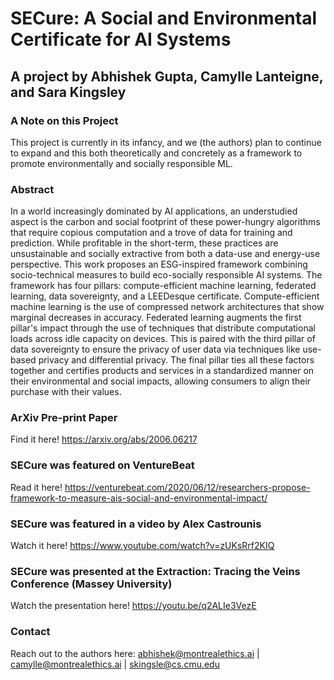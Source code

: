 # **SECure: A Social and Environmental Certificate for AI Systems**
## A project by Abhishek Gupta, Camylle Lanteigne, and Sara Kingsley

### A Note on this Project
This project is currently in its infancy, and we (the authors) plan to continue to expand and this both theoretically and concretely as a framework to promote environmentally and socially responsible ML.

### Abstract
In a world increasingly dominated by AI applications, an understudied aspect is the carbon and social footprint of these power-hungry algorithms that require copious computation and a trove of data for training and prediction. While profitable in the short-term, these practices are unsustainable and socially extractive from both a data-use and energy-use perspective. This work proposes an ESG-inspired framework combining socio-technical measures to build eco-socially responsible AI systems. The framework has four pillars: compute-efficient machine learning, federated learning, data sovereignty, and a LEEDesque certificate.
Compute-efficient machine learning is the use of compressed network architectures that show marginal decreases in accuracy. Federated learning augments the first pillar's impact through the use of techniques that distribute computational loads across idle capacity on devices. This is paired with the third pillar of data sovereignty to ensure the privacy of user data via techniques like use-based privacy and differential privacy. The final pillar ties all these factors together and certifies products and services in a standardized manner on their environmental and social impacts, allowing consumers to align their purchase with their values.

### ArXiv Pre-print Paper
Find it here! https://arxiv.org/abs/2006.06217

### SECure was featured on VentureBeat
Read it here! https://venturebeat.com/2020/06/12/researchers-propose-framework-to-measure-ais-social-and-environmental-impact/

### SECure was featured in a video by Alex Castrounis
Watch it here! https://www.youtube.com/watch?v=zUKsRrf2KIQ

### SECure was presented at the Extraction: Tracing the Veins Conference (Massey University)
Watch the presentation here! https://youtu.be/q2ALIe3VezE

### Contact
Reach out to the authors here: abhishek@montrealethics.ai | camylle@montrealethics.ai | skingsle@cs.cmu.edu
